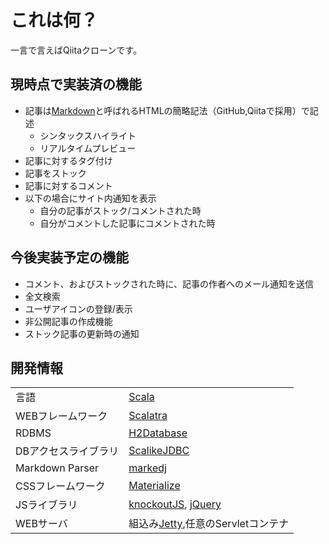 
# これは何？

一言で言えばQiitaクローンです。



## 現時点で実装済の機能

- 記事は[Markdown](http://qiita.com/Qiita/items/c686397e4a0f4f11683d)と呼ばれるHTMLの簡略記法（GitHub,Qiitaで採用）で記述
  - シンタックスハイライト
  - リアルタイムプレビュー
- 記事に対するタグ付け
- 記事をストック
- 記事に対するコメント
- 以下の場合にサイト内通知を表示
    - 自分の記事がストック/コメントされた時
    - 自分がコメントした記事にコメントされた時


## 今後実装予定の機能
- コメント、およびストックされた時に、記事の作者へのメール通知を送信
- 全文検索
- ユーザアイコンの登録/表示
- 非公開記事の作成機能
- ストック記事の更新時の通知

## 開発情報
|             |             |
|-------------|-------------|
| 言語          | [Scala](http://www.scala-lang.org/)|
| WEBフレームワーク  | [Scalatra](http://www.scalatra.org)    |
| RDBMS       | [H2Database](http://www.h2database.com) |
| DBアクセスライブラリ | [ScalikeJDBC](http://scalikejdbc.org) |
| Markdown Parser | [markedj](https://github.com/gitbucket/markedj) |
| CSSフレームワーク  | [Materialize](http://materializecss.com/) |
| JSライブラリ     | [knockoutJS](http://knockoutjs.com), [jQuery](https://jquery.com) |
| WEBサーバ      | 組込み[Jetty](http://www.eclipse.org/jetty/),任意のServletコンテナ |


